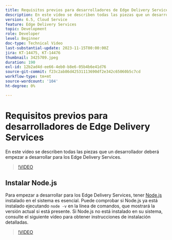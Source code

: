 ```yaml
---
title: Requisitos previos para desarrolladores de Edge Delivery Services
description: En este vídeo se describen todas las piezas que un desarrollador deberá empezar a desarrollar para los Edge Delivery Services.
version: 6.5, Cloud Service
feature: Edge Delivery Services
topic: Development
role: Developer
level: Beginner
doc-type: Technical Video
last-substantial-update: 2023-11-15T00:00:00Z
jira: KT-14475, KT-14476
thumbnail: 3425709.jpeg
duration: 190
exl-id: 12b2ad4d-ee66-4eb0-b8e6-05b4b6e41d76
source-git-commit: f23c2ab86d42531113690df2e342c65060b5c7cd
workflow-type: tm+mt
source-wordcount: '104'
ht-degree: 0%

---
```


# Requisitos previos para desarrolladores de Edge Delivery Services

En este vídeo se describen todas las piezas que un desarrollador deberá empezar a desarrollar para los Edge Delivery Services.

>[!VIDEO](https://video.tv.adobe.com/v/3425709/?learn=on)

## Instalar Node.js

Para empezar a desarrollar para los Edge Delivery Services, tener [Node.js](https://nodejs.org) instalado en el sistema es esencial. Puede comprobar si Node.js ya está instalado ejecutando `node -v` en la línea de comandos, que mostrará la versión actual si está presente. Si Node.js no está instalado en su sistema, consulte el siguiente vídeo para obtener instrucciones de instalación detalladas.

>[!VIDEO](https://video.tv.adobe.com/v/3425710/?learn=on)
